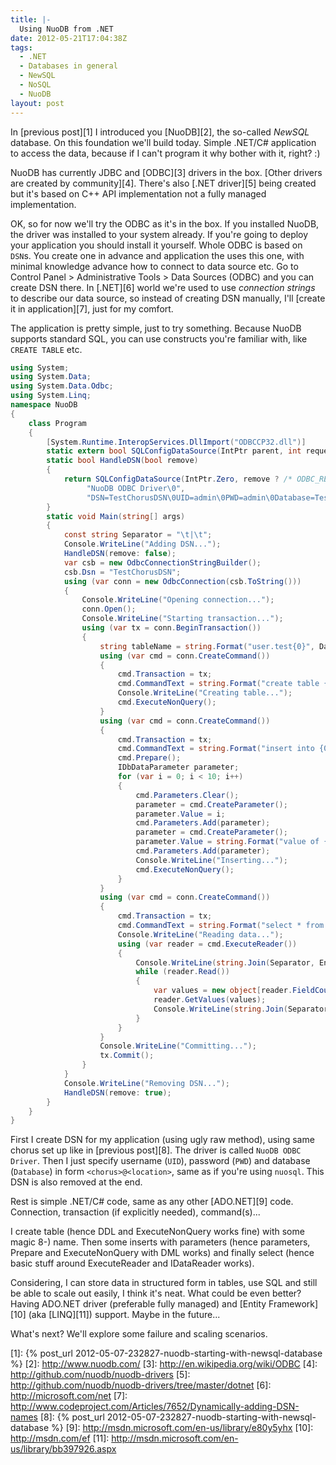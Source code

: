 ```yaml
---
title: |-
  Using NuoDB from .NET
date: 2012-05-21T17:04:38Z
tags:
  - .NET
  - Databases in general
  - NewSQL
  - NoSQL
  - NuoDB
layout: post
---
```

In [previous post][1] I introduced you [NuoDB][2], the so-called _NewSQL_ database. On this foundation we'll build today. Simple .NET/C# application to access the data, because if I can't program it why bother with it, right? :)

NuoDB has currently JDBC and [ODBC][3] drivers in the box. [Other drivers are created by community][4]. There's also [.NET driver][5] being created but it's based on C++ API implementation not a fully managed implementation.

OK, so for now we'll try the ODBC as it's in the box. If you installed NuoDB, the driver was installed to your system already. If you're going to deploy your application you should install it yourself. Whole ODBC is based on `DSN`s. You create one in advance and application the uses this one, with minimal knowledge advance how to connect to data source etc. Go to Control Panel > Administrative Tools > Data Sources (ODBC) and you can create DSN there. In [.NET][6] world we're used to use _connection strings_ to describe our data source, so instead of creating DSN manually, I'll [create it in application][7], just for my comfort.

The application is pretty simple, just to try something. Because NuoDB supports standard SQL, you can use constructs you're familiar with, like `CREATE TABLE` etc.

```csharp
using System;
using System.Data;
using System.Data.Odbc;
using System.Linq;
namespace NuoDB
{
	class Program
	{
		[System.Runtime.InteropServices.DllImport("ODBCCP32.dll")]
		static extern bool SQLConfigDataSource(IntPtr parent, int request, string driver, string attributes);
		static bool HandleDSN(bool remove)
		{
			return SQLConfigDataSource(IntPtr.Zero, remove ? /* ODBC_REMOVE_DSN */ 3 : /* ODBC_ADD_DSN */ 1,
			     "NuoDB ODBC Driver\0",
			     "DSN=TestChorusDSN\0UID=admin\0PWD=admin\0Database=TestChorus@localhost\0");
		}
		static void Main(string[] args)
		{
			const string Separator = "\t|\t";
			Console.WriteLine("Adding DSN...");
			HandleDSN(remove: false);
			var csb = new OdbcConnectionStringBuilder();
			csb.Dsn = "TestChorusDSN";
			using (var conn = new OdbcConnection(csb.ToString()))
			{
				Console.WriteLine("Opening connection...");
				conn.Open();
				Console.WriteLine("Starting transaction...");
				using (var tx = conn.BeginTransaction())
				{
					string tableName = string.Format("user.test{0}", DateTime.UtcNow.Ticks);
					using (var cmd = conn.CreateCommand())
					{
						cmd.Transaction = tx;
						cmd.CommandText = string.Format("create table {0} (id int primary key, foobar string not null)", tableName);
						Console.WriteLine("Creating table...");
						cmd.ExecuteNonQuery();
					}
					using (var cmd = conn.CreateCommand())
					{
						cmd.Transaction = tx;
						cmd.CommandText = string.Format("insert into {0}(id, foobar) values (?, ?)", tableName);
						cmd.Prepare();
						IDbDataParameter parameter;
						for (var i = 0; i < 10; i++)
						{
							cmd.Parameters.Clear();
							parameter = cmd.CreateParameter();
							parameter.Value = i;
							cmd.Parameters.Add(parameter);
							parameter = cmd.CreateParameter();
							parameter.Value = string.Format("value of {0}", i);
							cmd.Parameters.Add(parameter);
							Console.WriteLine("Inserting...");
							cmd.ExecuteNonQuery();
						}
					}
					using (var cmd = conn.CreateCommand())
					{
						cmd.Transaction = tx;
						cmd.CommandText = string.Format("select * from {0}", tableName);
						Console.WriteLine("Reading data...");
						using (var reader = cmd.ExecuteReader())
						{
							Console.WriteLine(string.Join(Separator, Enumerable.Range(0, reader.FieldCount).Select(x => reader.GetName(x))));
							while (reader.Read())
							{
								var values = new object[reader.FieldCount];
								reader.GetValues(values);
								Console.WriteLine(string.Join(Separator, values));
							}
						}
					}
					Console.WriteLine("Committing...");
					tx.Commit();
				}
			}
			Console.WriteLine("Removing DSN...");
			HandleDSN(remove: true);
		}
	}
}
```

First I create DSN for my application (using ugly raw method), using same chorus set up like in [previous post][8]. The driver is called `NuoDB ODBC Driver`. Then I just specify username (`UID`), password (`PWD`) and database (`Database`) in form `<chorus>@<location>`, same as if you're using `nuosql`. This DSN is also removed at the end.

Rest is simple .NET/C# code, same as any other [ADO.NET][9] code. Connection, transaction (if explicitly needed), command(s)...

I create table (hence DDL and ExecuteNonQuery works fine) with some magic 8-) name. Then some inserts with parameters (hence parameters, Prepare and ExecuteNonQuery with DML works) and finally select (hence basic stuff around ExecuteReader and IDataReader works).

Considering, I can store data in structured form in tables, use SQL and still be able to scale out easily, I think it's neat. What could be even better? Having ADO.NET driver (preferable fully managed) and [Entity Framework][10] (aka [LINQ][11]) support. Maybe in the future...

What's next? We'll explore some failure and scaling scenarios.

[1]: {% post_url 2012-05-07-232827-nuodb-starting-with-newsql-database %}
[2]: http://www.nuodb.com/
[3]: http://en.wikipedia.org/wiki/ODBC
[4]: http://github.com/nuodb/nuodb-drivers
[5]: http://github.com/nuodb/nuodb-drivers/tree/master/dotnet
[6]: http://microsoft.com/net
[7]: http://www.codeproject.com/Articles/7652/Dynamically-adding-DSN-names
[8]: {% post_url 2012-05-07-232827-nuodb-starting-with-newsql-database %}
[9]: http://msdn.microsoft.com/en-us/library/e80y5yhx
[10]: http://msdn.com/ef
[11]: http://msdn.microsoft.com/en-us/library/bb397926.aspx